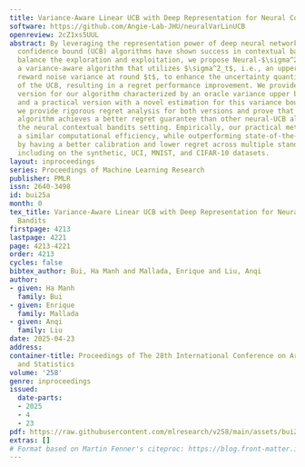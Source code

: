 ```yaml
---
title: Variance-Aware Linear UCB with Deep Representation for Neural Contextual Bandits
software: https://github.com/Angie-Lab-JHU/neuralVarLinUCB
openreview: 2cZ1xs5UUL
abstract: By leveraging the representation power of deep neural networks, neural upper
  confidence bound (UCB) algorithms have shown success in contextual bandits. To further
  balance the exploration and exploitation, we propose Neural-$\sigma^2$-LinearUCB,
  a variance-aware algorithm that utilizes $\sigma^2_t$, i.e., an upper bound of the
  reward noise variance at round $t$, to enhance the uncertainty quantification quality
  of the UCB, resulting in a regret performance improvement. We provide an oracle
  version for our algorithm characterized by an oracle variance upper bound $\sigma^2_t$
  and a practical version with a novel estimation for this variance bound. Theoretically,
  we provide rigorous regret analysis for both versions and prove that our oracle
  algorithm achieves a better regret guarantee than other neural-UCB algorithms in
  the neural contextual bandits setting. Empirically, our practical method enjoys
  a similar computational efficiency, while outperforming state-of-the-art techniques
  by having a better calibration and lower regret across multiple standard settings,
  including on the synthetic, UCI, MNIST, and CIFAR-10 datasets.
layout: inproceedings
series: Proceedings of Machine Learning Research
publisher: PMLR
issn: 2640-3498
id: bui25a
month: 0
tex_title: Variance-Aware Linear UCB with Deep Representation for Neural Contextual
  Bandits
firstpage: 4213
lastpage: 4221
page: 4213-4221
order: 4213
cycles: false
bibtex_author: Bui, Ha Manh and Mallada, Enrique and Liu, Anqi
author:
- given: Ha Manh
  family: Bui
- given: Enrique
  family: Mallada
- given: Anqi
  family: Liu
date: 2025-04-23
address:
container-title: Proceedings of The 28th International Conference on Artificial Intelligence
  and Statistics
volume: '258'
genre: inproceedings
issued:
  date-parts:
  - 2025
  - 4
  - 23
pdf: https://raw.githubusercontent.com/mlresearch/v258/main/assets/bui25a/bui25a.pdf
extras: []
# Format based on Martin Fenner's citeproc: https://blog.front-matter.io/posts/citeproc-yaml-for-bibliographies/
---
```

